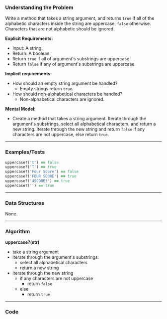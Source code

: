 ### Understanding the Problem
Write a method that takes a string argument, and returns `true` if all of the alphabetic characters inside the string are uppercase, `false` otherwise. Characters that are not alphabetic should be ignored.

**Explicit Requirements:**

- Input: A string.
- Return: A boolean.
- Return `true` if all of argument's substrings are uppercase.
- Return `false` if any of argument's substrings are uppercase.

**Implicit requirements:**

- How should an empty string argument be handled?
    - Empty strings return `true`.
- How should non-alphabetical characters be handled?
    - Non-alphabetical characters are ignored.

**Mental Model:**

- Create a method that takes a string argument.  Iterate through the argument's substrings, select all alphabetical characters, and return a new string.  Iterate through the new string and return `false` if any characters are not uppercase, else return `true`.

---
### Examples/Tests
```ruby
uppercase?('t') == false
uppercase?('T') == true
uppercase?('Four Score') == false
uppercase?('FOUR SCORE') == true
uppercase?('4SCORE!') == true
uppercase?('') == true
```
---
### Data Structures
None.

---
### Algorithm
**uppercase?(str)**
- take a string argument
- iterate through the argument's substrings:
  - select all alphabetical characters
  - return a new string
- iterate through the new string
  - if any characters are not uppercase
    - return `false`
  - else
    - return `true`

---
### Code
